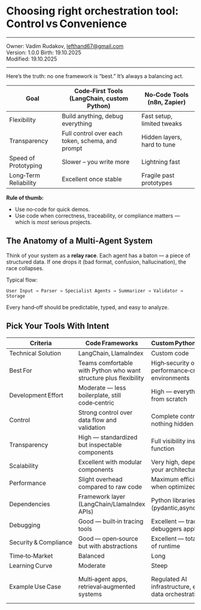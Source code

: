 # Choosing right orchestration tool: Control vs Convenience

---

Owner: Vadim Rudakov, lefthand67@gmail.com  
Version: 1.0.0
Birth: 19.10.2025  
Modified: 19.10.2025  

---

Here’s the truth: no one framework is “best.” It’s always a balancing act.

| Goal | Code‑First Tools (LangChain, custom Python) | No‑Code Tools (n8n, Zapier) |
|------|----------------------------------------------|------------------------------|
| Flexibility | Build anything, debug everything | Fast setup, limited tweaks |
| Transparency | Full control over each token, schema, and prompt | Hidden layers, hard to tune |
| Speed of Prototyping | Slower – you write more | Lightning fast |
| Long‑Term Reliability | Excellent once stable | Fragile past prototypes |

**Rule of thumb:**  
- Use no‑code for quick demos.  
- Use code when correctness, traceability, or compliance matters — which is *most* serious projects.

## The Anatomy of a Multi‑Agent System

Think of your system as a **relay race**. Each agent has a baton — a piece of structured data. If one drops it (bad format, confusion, hallucination), the race collapses.

Typical flow:

```
User Input → Parser → Specialist Agents → Summarizer → Validator → Storage
```

Every hand‑off should be predictable, typed, and easy to analyze.

## Pick Your Tools With Intent

Criteria               |  Code Frameworks         |  Custom Python Pipelines                           |  Visual Builders
-|-|-|-
Technical Solution| LangChain, LlamaIndex | Custom code | n8n, Zapier, Flowise
Best For               |  Teams comfortable with Python who want structure plus flexibility  |  High‑security or performance‑critical environments          |  Fast prototyping and non‑technical teams                
Development Effort     |  Moderate — less boilerplate, still code‑centric                    |  High — everything built from scratch                        |  Low — drag‑and‑drop nodes                               
Control                |  Strong control over data flow and validation                       |  Complete control; nothing hidden                            |  Limited control and customization                       
Transparency           |  High — standardized but inspectable components                     |  Full visibility inside every function                       |  Low — logic hidden inside GUI                           
Scalability            |  Excellent with modular components                                  |  Very high, depends on your architecture                     |  Moderate, limited by vendor tools                       
Performance            |  Slight overhead compared to raw code                               |  Maximum efficiency when optimized                           |  Usually slower and less efficient                       
Dependencies           |  Framework layer (LangChain/LlamaIndex APIs)                        |  Python libraries only (pydantic,asyncio, etc.)              |  External platform integrations                          
Debugging              |  Good — built‑in tracing tools                                      |  Excellent — traditional debuggers apply                     |  Difficult — limited debug views                         
Security & Compliance  |  Good — open‑source but with abstractions                           |  Excellent — total control of runtime                        |  Weak — depends on vendor handling                       
Time‑to‑Market         |  Balanced                                                           |  Long                                                        |  Fastest                                                 
Learning Curve         |  Moderate                                                           |  Steep                                                       |  Shallow                                                 
Example Use Case       |  Multi‑agent apps, retrieval‑augmented systems                      |  Regulated AI infrastructure, enterprise data orchestration  |  Quick demos, internal workflows, lightweight automations
